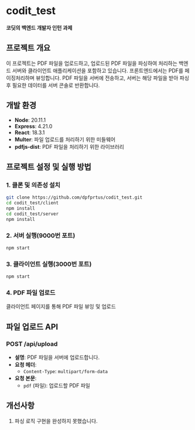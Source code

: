 
# codit_test

**코딧의 백엔드 개발자 인턴 과제**

## 프로젝트 개요

이 프로젝트는 PDF 파일을 업로드하고, 업로드된 PDF 파일을 파싱하여 처리하는 백엔드 서버와 클라이언트 애플리케이션을 포함하고 있습니다. 프론트엔드에서는 PDF를 페이징처리하며 뷰잉합니다. PDF 파일을 서버에 전송하고, 서버는 해당 파일을 받아 파싱 후 필요한 데이터를 서버 콘솔로 반환합니다.

## 개발 환경

- **Node**: 20.11.1
- **Express**: 4.21.0
- **React**: 18.3.1
- **Multer**: 파일 업로드를 처리하기 위한 미들웨어
- **pdfjs-dist**: PDF 파일을 처리하기 위한 라이브러리

## 프로젝트 설정 및 실행 방법

### 1. 클론 및 의존성 설치

```bash
git clone https://github.com/dpfprtus/codit_test.git
cd codit_test/client
npm install
cd codit_test/server
npm install
```

### 2. 서버 실행(9000번 포트)

```bash
npm start
```

### 3. 클라이언트 실행(3000번 포트)
```bash
npm start
```
### 4. PDF 파일 업로드
클라이언트 페이지를 통해 PDF 파일 뷰잉 및 업로드

## 파일 업로드 API
### POST /api/upload

- **설명**: PDF 파일을 서버에 업로드합니다.
- **요청 헤더**:
  - `Content-Type`: `multipart/form-data`
- **요청 본문**:
  - `pdf` (파일): 업로드할 PDF 파일

## 개선사항

1. 파싱 로직 구현을 완성하지 못했습니다.
